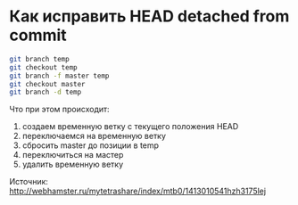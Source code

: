 Как исправить HEAD detached from commit
=====================================

```bash
git branch temp
git checkout temp
git branch -f master temp
git checkout master
git branch -d temp
```

Что при этом происходит:  
1. создаем временную ветку с текущего положения HEAD  
2. переключаемся на временную ветку  
3. сбросить master до позиции в temp  
4. переключиться на мастер  
5. удалить временную ветку  

Источник:  
http://webhamster.ru/mytetrashare/index/mtb0/1413010541hzh3175lej
